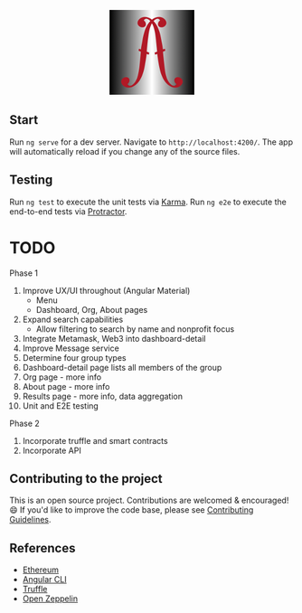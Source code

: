 <p align="center">
  <img src="https://github.com/fuguefoundation/dapp-nonprofit/blob/master/src/assets/images/logo_150.png">
</p>

## Start

Run `ng serve` for a dev server. Navigate to `http://localhost:4200/`. The app will automatically reload if you change any of the source files.

## Testing

Run `ng test` to execute the unit tests via [Karma](https://karma-runner.github.io).
Run `ng e2e` to execute the end-to-end tests via [Protractor](http://www.protractortest.org/).

# TODO

Phase 1
1. Improve UX/UI throughout (Angular Material)
    - Menu
    - Dashboard, Org, About pages
2. Expand search capabilities
    - Allow filtering to search by name and nonprofit focus
3. Integrate Metamask, Web3 into dashboard-detail
4. Improve Message service
5. Determine four group types
6. Dashboard-detail page lists all members of the group
7. Org page - more info
8. About page - more info
9. Results page - more info, data aggregation
10. Unit and E2E testing

Phase 2
1. Incorporate truffle and smart contracts
2. Incorporate API

## Contributing to the project

This is an open source project. Contributions are welcomed & encouraged! :smile: If you'd like to improve the code base, please see [Contributing Guidelines](CONTRIBUTE.md).

## References
* [Ethereum](https://ethereum.org/)
* [Angular CLI](https://github.com/angular/angular-cli)
* [Truffle](http://truffleframework.com/docs/)
* [Open Zeppelin](https://docs.openzeppelin.com/openzeppelin/)